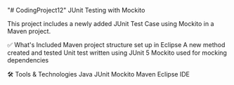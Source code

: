 "# CodingProject12" 
JUnit Testing with Mockito

This project includes a newly added JUnit Test Case using Mockito in a Maven project.

✅ What's Included
Maven project structure set up in Eclipse
A new method created and tested
Unit test written using JUnit 5
Mockito used for mocking dependencies

🛠️ Tools & Technologies
Java
JUnit
Mockito
Maven
Eclipse IDE
